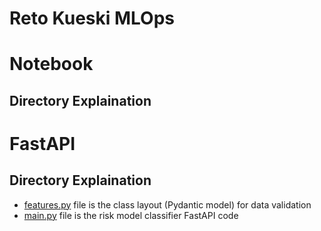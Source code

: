 # Reto Kueski MLOps


# Notebook

## Directory Explaination




# FastAPI


## Directory Explaination


- [features.py](./features.py) file is the class layout (Pydantic model) for data validation
- [main.py](./main.py) file is the risk model classifier FastAPI code


